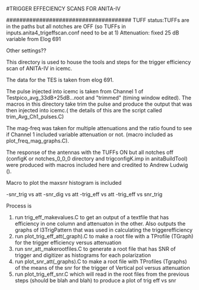 #TRIGGER EFFECIENCY SCANS FOR ANITA-IV


######################################
TUFF status:TUFFs are in the paths but all notches are OFF (so TUFFs in inputs.anita4_trigeffscan.conf need to be at 1)
Attenuation: fixed 25 dB variable from Elog 691




Other settings??




This directory is used to house the tools and steps for the trigger efficiency scan of ANITA-IV in icemc. 


The data for the TES is taken from elog 691.

The pulse injected into icemc is taken from Channel 1 of Testpico_avg_33dB+25dB...root and "trimmed" (timing window edited). The macros in this directory take trim the pulse and produce the output that was then injected into icemc.( the details of this are the script called trim_Avg_Ch1_pulses.C)

The mag-freq was taken for multiple attenuations and the ratio found to see if Channel 1 included variable attenuation or not. (macro included as plot_freq_mag_graphs.C).

The response of the antennas with the TUFFs ON but all notches off (configK or notches_0_0_0 directory and trigconfigK.imp in anitaBuildTool) were produced with macros included here and credited to Andrew Ludwig ().

Macro to plot the maxsnr histogram is included


-snr_trig vs att
-snr_dig vs att
-trig_eff vs att
-trig_eff vs snr_trig



Process is 
1) run trig_eff_makevalues.C to get an output of a textfile that has efficiency in one column and attenuaton in the other.
	 Also outputs the graphs of l3TrigPattern that was used in calculating the triggerefficiency
2) run plot_trig_eff_att(_graph).C to make a root file with a TProfile (TGraph) for the trigger efficiency versus attenuation
3) run snr_att_makerootfiles.C to generate a root file that has SNR of trigger and digitizer as histograms for each polarization
4) run plot_snr_att(_graphs).C to make a root file with TProfiles (Tgraphs) of the means of the snr for the trigger of Vertical pol versus attenuation
5) run plot_trig_eff_snr.C which will read in the root files from the previous steps (should be blah and blah) to produce a plot of trig eff vs snr
